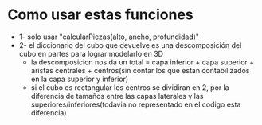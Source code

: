 # Como usar estas funciones
* 1- solo usar "calcularPiezas(alto, ancho, profundidad)"
* 2- el diccionario del cubo que devuelve es una descomposición del cubo en partes para lograr modelarlo en 3D
  * la descomposicion nos da un total = capa inferior + capa superior + aristas centrales + centros(sin contar los que estan contabilizados en la capa superior y inferior)
  * si el cubo es rectangular los centros se dividiran en 2, por la diferencia de tamaños entre las capas laterales y las superiores/inferiores(todavia no representado en el codigo esta diferencia)



